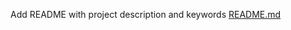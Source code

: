 Add README with project description and keywords
[README.md](https://github.com/user-attachments/files/20769724/README.md)
